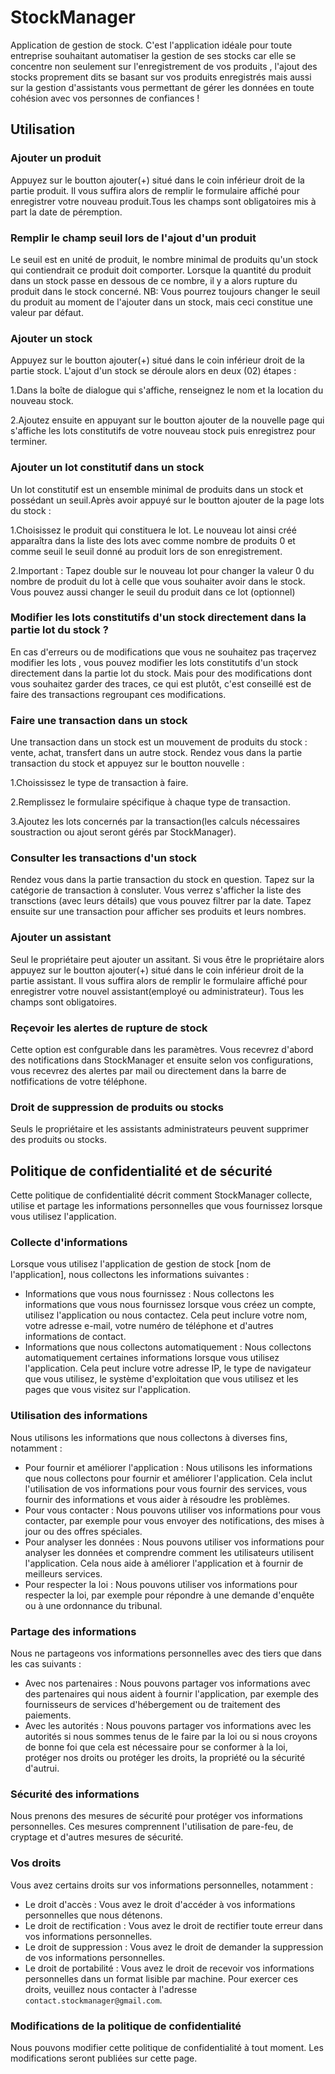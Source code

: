 # StockManager

Application de gestion de stock.
C'est l'application idéale pour toute entreprise souhaitant automatiser la gestion de ses stocks car elle se concentre non seulement sur l'enregistrement de vos produits , l'ajout des stocks proprement dits se basant sur vos produits enregistrés mais aussi sur la gestion d'assistants vous permettant de gérer les données en toute cohésion avec vos personnes de confiances !


## Utilisation

### Ajouter un produit 

Appuyez sur le boutton ajouter(+) situé dans le coin inférieur droit de la partie produit. Il vous suffira alors de remplir le formulaire affiché pour enregistrer votre nouveau produit.Tous les champs sont obligatoires mis à part la date de péremption.

### Remplir le champ seuil lors de l'ajout d'un produit

Le seuil est en unité de produit, le nombre minimal de produits qu'un stock qui contiendrait ce produit doit comporter. Lorsque la quantité du produit dans un stock passe en dessous de ce nombre, il y a alors rupture du produit dans le stock concerné.
NB: Vous pourrez toujours changer le seuil du produit au moment de l'ajouter dans un stock, mais ceci constitue une valeur par défaut.

### Ajouter un stock

Appuyez sur le boutton ajouter(+) situé dans le coin inférieur droit de la partie stock. L'ajout d'un stock se déroule alors en deux (02) étapes : 

1.Dans la boîte de dialogue qui s'affiche, renseignez le nom et la location du nouveau stock.

2.Ajoutez ensuite en appuyant sur le boutton ajouter de la nouvelle page qui s'affiche les lots constitutifs de votre nouveau stock puis enregistrez pour terminer.

### Ajouter un lot constitutif dans un stock

Un lot constitutif est un ensemble minimal de produits dans un stock et possédant un seuil.Après avoir appuyé sur le boutton ajouter de la page lots du stock : 

1.Choisissez le produit qui constituera le lot. Le nouveau lot ainsi créé apparaîtra dans la liste des lots avec comme nombre de produits 0 et comme seuil le seuil donné au produit lors de son enregistrement.

2.Important : Tapez double sur le nouveau lot pour changer la valeur 0 du nombre de produit du lot à celle que vous souhaiter avoir dans le stock. Vous pouvez aussi changer le seuil du produit dans ce lot (optionnel)

### Modifier les lots constitutifs d'un stock directement dans la partie lot du stock ?

En cas d'erreurs ou de modifications que vous ne souhaitez pas traçervez modifier les lots , vous pouvez modifier les lots constitutifs d'un stock directement dans la partie lot du stock. Mais pour des modifications dont vous souhaitez garder des traces, ce qui est plutôt, c'est conseillé est de faire des transactions regroupant ces modifications.

### Faire une transaction dans un stock

Une transaction dans un stock est un mouvement de produits du stock : vente, achat, transfert dans un autre stock.
Rendez vous dans la partie transaction du stock et appuyez sur le boutton nouvelle : 

1.Choississez le type de transaction à faire.

2.Remplissez le formulaire spécifique à chaque type de transaction.

3.Ajoutez les lots concernés par la transaction(les calculs nécessaires soustraction ou ajout seront gérés par StockManager).

### Consulter les transactions d'un stock

Rendez vous dans la partie transaction du stock en question. Tapez sur la catégorie de transaction à consluter. Vous verrez s'afficher la liste des transctions (avec leurs détails) que vous pouvez filtrer par la date. Tapez ensuite sur une transaction pour afficher ses produits et leurs nombres.

### Ajouter un assistant

Seul le propriétaire peut ajouter un assitant. Si vous être le propriétaire alors appuyez sur le boutton ajouter(+) situé dans le coin inférieur droit de la partie assistant. Il vous suffira alors de remplir le formulaire affiché pour enregistrer votre nouvel assistant(employé ou administrateur).
Tous les champs sont obligatoires.

### Reçevoir les alertes de rupture de stock

Cette option est confgurable dans les paramètres. Vous recevrez d'abord des notifications dans StockManager et ensuite selon vos configurations, vous recevrez des alertes par mail ou directement dans la barre de notfifications de votre téléphone.

### Droit de suppression de produits ou stocks

Seuls le propriétaire et les assistants administrateurs peuvent supprimer des produits ou stocks.


## Politique de confidentialité et de sécurité

Cette politique de confidentialité décrit comment StockManager collecte, utilise et partage les informations personnelles que vous fournissez lorsque vous utilisez l'application.

### Collecte d'informations

Lorsque vous utilisez l'application de gestion de stock [nom de l'application], nous collectons les informations suivantes :

- Informations que vous nous fournissez : Nous collectons les informations que vous nous fournissez lorsque vous créez un compte, utilisez l'application ou nous contactez. Cela peut inclure votre nom, votre adresse e-mail, votre numéro de téléphone et d'autres informations de contact.
- Informations que nous collectons automatiquement : Nous collectons automatiquement certaines informations lorsque vous utilisez l'application. Cela peut inclure votre adresse IP, le type de navigateur que vous utilisez, le système d'exploitation que vous utilisez et les pages que vous visitez sur l'application.

### Utilisation des informations

Nous utilisons les informations que nous collectons à diverses fins, notamment :

- Pour fournir et améliorer l'application : Nous utilisons les informations que nous collectons pour fournir et améliorer l'application. Cela inclut l'utilisation de vos informations pour vous fournir des services, vous fournir des informations et vous aider à résoudre les problèmes.
- Pour vous contacter : Nous pouvons utiliser vos informations pour vous contacter, par exemple pour vous envoyer des notifications, des mises à jour ou des offres spéciales.
- Pour analyser les données : Nous pouvons utiliser vos informations pour analyser les données et comprendre comment les utilisateurs utilisent l'application. Cela nous aide à améliorer l'application et à fournir de meilleurs services.
- Pour respecter la loi : Nous pouvons utiliser vos informations pour respecter la loi, par exemple pour répondre à une demande d'enquête ou à une ordonnance du tribunal.

### Partage des informations

Nous ne partageons vos informations personnelles avec des tiers que dans les cas suivants :

- Avec nos partenaires : Nous pouvons partager vos informations avec des partenaires qui nous aident à fournir l'application, par exemple des fournisseurs de services d'hébergement ou de traitement des paiements.
- Avec les autorités : Nous pouvons partager vos informations avec les autorités si nous sommes tenus de le faire par la loi ou si nous croyons de bonne foi que cela est nécessaire pour se conformer à la loi, protéger nos droits ou protéger les droits, la propriété ou la sécurité d'autrui.

### Sécurité des informations

Nous prenons des mesures de sécurité pour protéger vos informations personnelles. Ces mesures comprennent l'utilisation de pare-feu, de cryptage et d'autres mesures de sécurité.

### Vos droits

Vous avez certains droits sur vos informations personnelles, notamment :

- Le droit d'accès : Vous avez le droit d'accéder à vos informations personnelles que nous détenons.
- Le droit de rectification : Vous avez le droit de rectifier toute erreur dans vos informations personnelles.
- Le droit de suppression : Vous avez le droit de demander la suppression de vos informations personnelles.
- Le droit de portabilité : Vous avez le droit de recevoir vos informations personnelles dans un format lisible par machine.
Pour exercer ces droits, veuillez nous contacter à l'adresse `contact.stockmanager@gmail.com`.

### Modifications de la politique de confidentialité

Nous pouvons modifier cette politique de confidentialité à tout moment. Les modifications seront publiées sur cette page.
